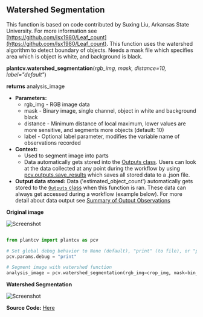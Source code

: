 ## Watershed Segmentation

This function is based on code contributed by Suxing Liu, Arkansas State University.
For more information see [https://github.com/lsx1980/Leaf_count](https://github.com/lsx1980/Leaf_count).
This function uses the watershed algorithm to detect boundary of objects.
Needs a mask file which specifies area which is object is white, and background is black.

**plantcv.watershed_segmentation**(*rgb_img, mask, distance=10, label="default"*)

**returns** analysis_image

- **Parameters:**
    - rgb_img - RGB image data
    - mask - Binary image, single channel, object in white and background black
    - distance - Minimum distance of local maximum, lower values are more sensitive, and segments more objects (default: 10)
    - label - Optional label parameter, modifies the variable name of observations recorded
- **Context:**
    - Used to segment image into parts
    - Data automatically gets stored into the [Outputs class](outputs.md). Users can look at the data collected at any point during 
    the workflow by using [pcv.outputs.save_results](outputs.md) which saves all stored data to a .json file.
- **Output data stored:** Data ('estimated_object_count') automatically gets stored to the [`Outputs` class](outputs.md) when this function is ran. 
    These data can always get accessed during a workflow (example below). For more detail about data output see [Summary of Output Observations](output_measurements.md#summary-of-output-observations)

**Original image**

![Screenshot](img/documentation_images/watershed/543_auto_cropped.jpg)

```python

from plantcv import plantcv as pcv

# Set global debug behavior to None (default), "print" (to file), or "plot" (Jupyter Notebooks or X11)
pcv.params.debug = "print"

# Segment image with watershed function
analysis_image = pcv.watershed_segmentation(rgb_img=crop_img, mask=bin_mask, distance=10, label="default")

```

**Watershed Segmentation**

![Screenshot](img/documentation_images/watershed/watershed.jpg)

**Source Code:** [Here](https://github.com/danforthcenter/plantcv/blob/main/plantcv/plantcv/watershed.py)
